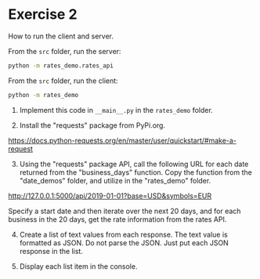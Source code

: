 # Exercise 2

How to run the client and server.

From the `src` folder, run the server:

```bash
python -m rates_demo.rates_api
```

From the `src` folder, run the client:

```bash
python -m rates_demo 
```

1. Implement this code in `__main__.py` in the `rates_demo` folder. 

2. Install the "requests" package from PyPi.org.

https://docs.python-requests.org/en/master/user/quickstart/#make-a-request

3. Using the "requests" package API, call the following URL for each date returned from the "business_days" function. Copy the function from the "date_demos" folder, and utilize in the "rates_demo" folder.

http://127.0.0.1:5000/api/2019-01-01?base=USD&symbols=EUR

Specify a start date and then iterate over the next 20 days, and for each business in the 20 days, get the rate information from the rates API.

4. Create a list of text values from each response. The text value is formatted as JSON. Do not parse the JSON. Just put each JSON response in the list.

5. Display each list item in the console.